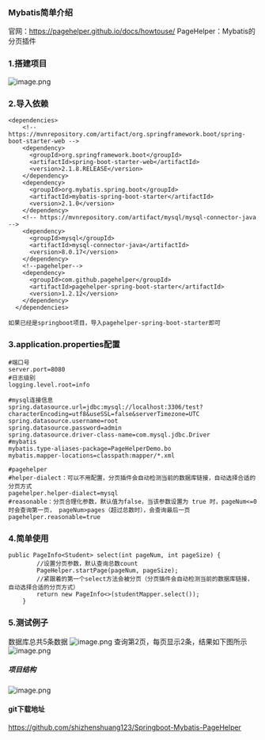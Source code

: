 ### Mybatis简单介绍
官网：https://pagehelper.github.io/docs/howtouse/
PageHelper：Mybatis的分页插件
### 1.搭建项目
![image.png](https://upload-images.jianshu.io/upload_images/15706831-fed0ae90ff751cbd.png?imageMogr2/auto-orient/strip%7CimageView2/2/w/1240)
### 2.导入依赖
```
<dependencies>
    <!-- https://mvnrepository.com/artifact/org.springframework.boot/spring-boot-starter-web -->
    <dependency>
      <groupId>org.springframework.boot</groupId>
      <artifactId>spring-boot-starter-web</artifactId>
      <version>2.1.8.RELEASE</version>
    </dependency>
    <dependency>
      <groupId>org.mybatis.spring.boot</groupId>
      <artifactId>mybatis-spring-boot-starter</artifactId>
      <version>2.1.0</version>
    </dependency>
    <!-- https://mvnrepository.com/artifact/mysql/mysql-connector-java -->
    <dependency>
      <groupId>mysql</groupId>
      <artifactId>mysql-connector-java</artifactId>
      <version>8.0.17</version>
    </dependency>
    <!--pagehelper-->
    <dependency>
      <groupId>com.github.pagehelper</groupId>
      <artifactId>pagehelper-spring-boot-starter</artifactId>
      <version>1.2.12</version>
    </dependency>
  </dependencies>
```
``如果已经是springboot项目，导入pagehelper-spring-boot-starter即可``
### 3.application.properties配置
```
#端口号
server.port=8080
#日志级别
logging.level.root=info

#mysql连接信息
spring.datasource.url=jdbc:mysql://localhost:3306/test?characterEncoding=utf8&useSSL=false&serverTimezone=UTC
spring.datasource.username=root
spring.datasource.password=admin
spring.datasource.driver-class-name=com.mysql.jdbc.Driver
#mybatis
mybatis.type-aliases-package=PageHelperDemo.bo
mybatis.mapper-locations=classpath:mapper/*.xml

#pagehelper
#helper-dialect：可以不用配置，分页插件会自动检测当前的数据库链接，自动选择合适的分页方式
pagehelper.helper-dialect=mysql
#reasonable：分页合理化参数，默认值为false，当该参数设置为 true 时，pageNum<=0 时会查询第一页， pageNum>pages（超过总数时），会查询最后一页
pagehelper.reasonable=true
```

### 4.简单使用
```
public PageInfo<Student> select(int pageNum, int pageSize) {
        //设置分页参数，默认查询总数count
        PageHelper.startPage(pageNum, pageSize);
        //紧跟着的第一个select方法会被分页（分页插件会自动检测当前的数据库链接，自动选择合适的分页方式）
        return new PageInfo<>(studentMapper.select());
    }
```
### 5.测试例子
数据库总共5条数据
![image.png](https://upload-images.jianshu.io/upload_images/15706831-3e6732a5f4e222c1.png?imageMogr2/auto-orient/strip%7CimageView2/2/w/1240)
查询第2页，每页显示2条，结果如下图所示
![image.png](https://upload-images.jianshu.io/upload_images/15706831-9f73b65c65be1a06.png?imageMogr2/auto-orient/strip%7CimageView2/2/w/1240)

##### 项目结构
![image.png](https://upload-images.jianshu.io/upload_images/15706831-88448b6e76774323.png?imageMogr2/auto-orient/strip%7CimageView2/2/w/1240)
#### git下载地址
https://github.com/shizhenshuang123/Springboot-Mybatis-PageHelper
